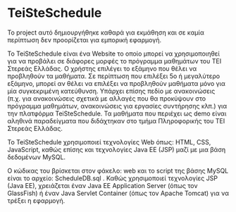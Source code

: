 # TeiSteSchedule

Το project αυτό δημιουργήθηκε καθαρά για εκμάθηση και σε 
καμία περίπτωση δεν προορίζεται για εμπορική εφαρμογή.


Το TeiSteSchedule είναι ένα Website το οποίο μπορεί να 
χρησιμοποιηθεί για να προβάλει σε διάφορες μορφές το 
πρόγραμμα μαθημάτων του ΤΕΙ Στερεάς Ελλάδας.
Ο χρήστης επιλέγει το εξάμηνο που θέλει να προβληθούν τα 
μαθήματα. Σε περίπτωση που επιλέξει 5ο ή μεγαλύτερο εξάμηνο, 
μπορεί αν θέλει να επιλέξει να προβληθούν μαθήματα μόνο 
για μία συγκεκριμένη κατεύθυνση.
Υπάρχει επίσης πεδίο με ανακοινώσεις (π.χ. για ανακοινώσεις 
σχετικά με αλλαγές που θα προκύψουν στο πρόγραμμα 
μαθημάτων, ανακοινώσεις για εργασίες συντήρησης κλπ.) για 
την πλατφόρμα TeiSteSchedule.
Τα μαθήματα που περιέχει ως demo είναι αληθινά
παραδείγματα που διδάχτηκαν στο τμήμα Πληροφορικής 
του ΤΕΙ Στερεάς Ελλάδας.

Το TeiSteSchedule χρησιμοποιεί τεχνολογίες Web όπως: 
HTML, CSS, JavaScript, καθώς επίσης και τεχνολογίες 
Java EE (JSP) μαζί με μια βάση δεδομένων MySQL. 


Ο κώδικας του βρίσκεται στον φάκελο: web
και το script της βάσης MySQL είναι το αρχείο:
ScheduleDB.sql .
Καθώς χρησιμοποιεί τεχνολογίες JSP (Java EE), χρειάζεται έναν
Java EE Application Server (όπως τον GlassFish) ή
έναν Java Servlet Container (όπως τον Apache Tomcat)
για να τρέξει η εφαρμογή.
